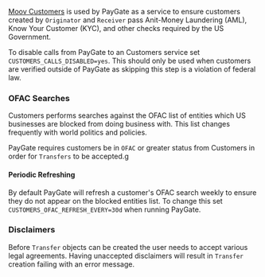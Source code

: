 [Moov Customers](/customers) is used by PayGate as a service to ensure customers created by `Originator` and `Receiver` pass Anit-Money Laundering (AML), Know Your Customer (KYC), and other checks required by the US Government.

To disable calls from PayGate to an Customers service set `CUSTOMERS_CALLS_DISABLED=yes`. This should only be used when customers are verified outside of PayGate as skipping this step is a violation of federal law.

### OFAC Searches

Customers performs searches against the OFAC list of entities which US businesses are blocked from doing business with. This list changes frequently with world politics and policies.

PayGate requires customers be in `OFAC` or greater status from Customers in order for `Transfers` to be accepted.g

#### Periodic Refreshing

By default PayGate will refresh a customer's OFAC search weekly to ensure they do not appear on the blocked entities list. To change this set `CUSTOMERS_OFAC_REFRESH_EVERY=30d` when running PayGate.

### Disclaimers

Before `Transfer` objects can be created the user needs to accept various legal agreements. Having unaccepted disclaimers will result in `Transfer` creation failing with an error message.
